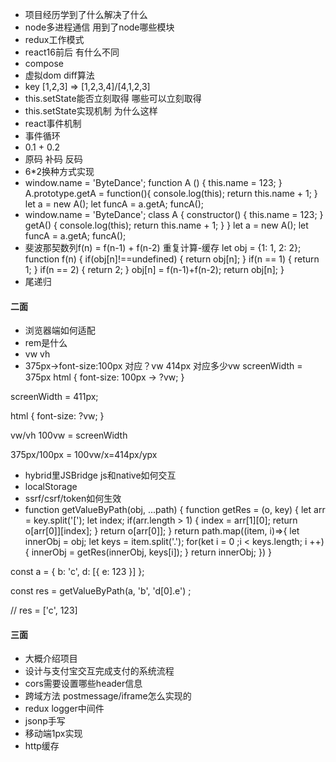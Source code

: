 - 项目经历学到了什么解决了什么
- node多进程通信 用到了node哪些模块
- redux工作模式
- react16前后 有什么不同
- compose
- 虚拟dom diff算法
- key [1,2,3] => [1,2,3,4]/[4,1,2,3]
- this.setState能否立刻取得 哪些可以立刻取得
- this.setState实现机制 为什么这样
- react事件机制
- 事件循环
- 0.1 + 0.2
- 原码 补码 反码
- 6*2换种方式实现
- window.name = 'ByteDance'; function A () {    this.name = 123; } A.prototype.getA = function(){ 	console.log(this);  return this.name + 1; } let a = new A(); let funcA = a.getA; funcA();
- window.name = 'ByteDance'; class A {  constructor() {   	this.name = 123; 	} 	getA() {     console.log(this); 	return this.name + 1;   } } let a = new A(); let funcA = a.getA; funcA();
- 斐波那契数列f(n) = f(n-1) + f(n-2) 重复计算-缓存 
let obj = {1: 1, 2: 2};
function f(n) {
    if(obj[n]!==undefined) {
        return obj[n];
    }
    if(n == 1) {
        return 1;
    }
    if(n == 2) {
        return 2;
    }
    obj[n] = f(n-1)+f(n-2);
    return obj[n];
}
- 尾递归



#### 二面
- 浏览器端如何适配
- rem是什么 
- vw vh 
- 375px->font-size:100px 对应？vw 414px 对应多少vw
screenWidth = 375px
html {
    font-size: 100px -> ?vw;
}

screenWidth = 411px;

html {
    font-size: ?vw;
}

vw/vh
100vw = screenWidth

375px/100px = 100vw/x=414px/ypx

- hybrid里JSBridge js和native如何交互
- localStorage
- ssrf/csrf/token如何生效
- function getValueByPath(obj, ...path) {
    function getRes = (o, key) {
        let arr = key.split('[');
        let index;
        if(arr.length > 1) {
            index = arr[1][0];
            return o[arr[0]][index];
        }
        return o[arr[0]];
    }
    return path.map((item, i)=>{
        let innerObj = obj;
        let keys = item.split('.');
        for(ket i = 0 ;i < keys.length; i ++){
            innerObj = getRes(innerObj, keys[i]);
        }
        return innerObj;
    })
}


const a = {
    b: 'c',
    d: [{
        e: 123
    }]
};

const res = getValueByPath(a, 'b', 'd[0].e') ;

// res = ['c', 123]

#### 三面
- 大概介绍项目
- 设计与支付宝交互完成支付的系统流程
- cors需要设置哪些header信息
- 跨域方法 postmessage/iframe怎么实现的
- redux logger中间件
- jsonp手写
- 移动端1px实现
- http缓存